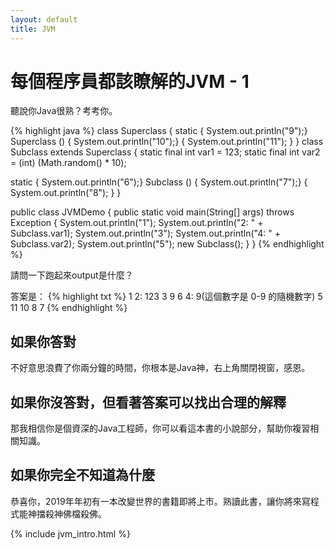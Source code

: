 ```yaml
---
layout: default
title: JVM
---
```


# 每個程序員都該瞭解的JVM - 1

聽說你Java很熟？考考你。

{% highlight java %}
class Superclass {
  static { System.out.println("9");}
  Superclass () { System.out.println("10");}
  { 
    System.out.println("11");
  }
}
class Subclass extends Superclass {
  static final int var1 = 123;
  static final int var2 = (int) (Math.random() * 10);

  static { System.out.println("6");}
  Subclass () { System.out.println("7");}
  {
    System.out.println("8");
  }
}

public class JVMDemo {
  public static void main(String[] args) throws Exception {
    System.out.println("1");
    System.out.println("2: " + Subclass.var1);
    System.out.println("3");
    System.out.println("4: " + Subclass.var2);
    System.out.println("5");
    new Subclass();
  }
}
{% endhighlight %}

請問一下跑起來output是什麼？

答案是：
{% highlight txt %}
1
2: 123
3
9
6
4: 9(這個數字是 0-9 的隨機數字)
5
11
10
8
7
{% endhighlight %}

## 如果你答對

不好意思浪費了你兩分鐘的時間，你根本是Java神，右上角關閉視窗，感恩。

## 如果你沒答對，但看著答案可以找出合理的解釋

那我相信你是個資深的Java工程師，你可以看這本書的小說部分，幫助你複習相關知識。

## 如果你完全不知道為什麼

恭喜你，2019年年初有一本改變世界的書籍即將上市。熟讀此書，讓你將來寫程式能神擋殺神佛檔殺佛。

{% include jvm_intro.html %}

